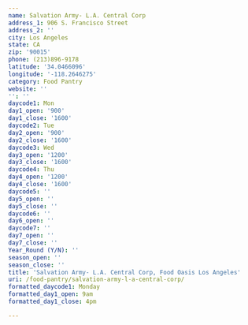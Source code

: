 ```yaml
---
name: Salvation Army- L.A. Central Corp
address_1: 906 S. Francisco Street
address_2: ''
city: Los Angeles
state: CA
zip: '90015'
phone: (213)896-9178
latitude: '34.0466096'
longitude: '-118.2646275'
category: Food Pantry
website: ''
'': ''
daycode1: Mon
day1_open: '900'
day1_close: '1600'
daycode2: Tue
day2_open: '900'
day2_close: '1600'
daycode3: Wed
day3_open: '1200'
day3_close: '1600'
daycode4: Thu
day4_open: '1200'
day4_close: '1600'
daycode5: ''
day5_open: ''
day5_close: ''
daycode6: ''
day6_open: ''
daycode7: ''
day7_open: ''
day7_close: ''
Year_Round (Y/N): ''
season_open: ''
season_close: ''
title: 'Salvation Army- L.A. Central Corp, Food Oasis Los Angeles'
uri: /food-pantry/salvation-army-l-a-central-corp/
formatted_daycode1: Monday
formatted_day1_open: 9am
formatted_day1_close: 4pm

---
```

